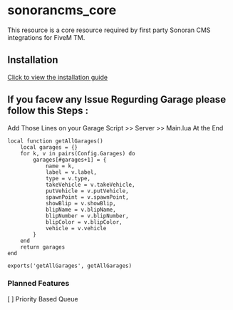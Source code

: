 # sonorancms_core
This resource is a core resource required by first party Sonoran CMS integrations for FiveM TM.

## Installation
[Click to view the installation guide](https://info.sonorancms.com/integration-capabilities/in-game-integration-resources/gta-rp-integrations/available-resources/core)

## If you facew any Issue Regurding Garage please follow this Steps :

Add Those Lines on your Garage Script >> Server >> Main.lua At the End 

```
local function getAllGarages()
    local garages = {}
    for k, v in pairs(Config.Garages) do
        garages[#garages+1] = {
            name = k,
            label = v.label,
            type = v.type,
            takeVehicle = v.takeVehicle,
            putVehicle = v.putVehicle,
            spawnPoint = v.spawnPoint,
            showBlip = v.showBlip,
            blipName = v.blipName,
            blipNumber = v.blipNumber,
            blipColor = v.blipColor,
            vehicle = v.vehicle
        }
    end
    return garages
end

exports('getAllGarages', getAllGarages)
```

### Planned Features
[ ] Priority Based Queue
